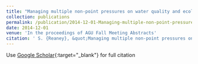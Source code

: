 ```yaml
---
title: "Managing multiple non-point pressures on water quality and ecological habitat: Spatially targeting effective mitigation actions at the landscape scale."
collection: publications
permalink: /publication/2014-12-01-Managing-multiple-non-point-pressures-on-water-quality-and-ecological-habitat-Spatially-targeting-effective-mitigation-actions-at-the-landscape-scale
date: 2014-12-01
venue: 'In the proceedings of AGU Fall Meeting Abstracts'
citation: ' S. {Reaney}, &quot;Managing multiple non-point pressures on water quality and ecological habitat: Spatially targeting effective mitigation actions at the landscape scale..&quot; In the proceedings of AGU Fall Meeting Abstracts, 2014.'
---
```

Use [Google Scholar](https://scholar.google.com/scholar?q=Managing+multiple+non+point+pressures+on+water+quality+and+ecological+habitat:+Spatially+targeting+effective+mitigation+actions+at+the+landscape+scale.){:target="_blank"} for full citation